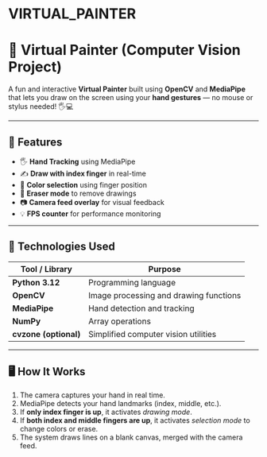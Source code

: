 # VIRTUAL_PAINTER
# 🎨 Virtual Painter (Computer Vision Project)

A fun and interactive **Virtual Painter** built using **OpenCV** and **MediaPipe** 
that lets you draw on the screen using your **hand gestures** — no mouse or stylus needed! 🖐️💻

---

## 🚀 Features

- 🖐️ **Hand Tracking** using MediaPipe
- ✍️ **Draw with index finger** in real-time
- 🎨 **Color selection** using finger position
- 🧽 **Eraser mode** to remove drawings
- 📷 **Camera feed overlay** for visual feedback
- 💡 **FPS counter** for performance monitoring

---

## 🧰 Technologies Used

| Tool / Library | Purpose |
|-----------------|----------|
| **Python 3.12** | Programming language |
| **OpenCV** | Image processing and drawing functions |
| **MediaPipe** | Hand detection and tracking |
| **NumPy** | Array operations |
| **cvzone (optional)** | Simplified computer vision utilities |

---

## 🖥️ How It Works

1. The camera captures your hand in real time.
2. MediaPipe detects your hand landmarks (index, middle, etc.).
3. If **only index finger is up**, it activates *drawing mode*.
4. If **both index and middle fingers are up**, it activates *selection mode* to change colors or erase.
5. The system draws lines on a blank canvas, merged with the camera feed.


